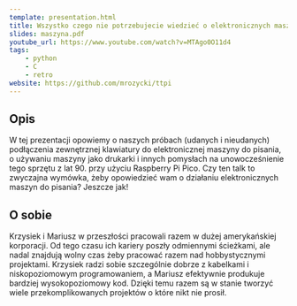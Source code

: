 ```yaml
---
template: presentation.html
title: Wszystko czego nie potrzebujecie wiedzieć o elektronicznych maszynach do pisania, ale i tak wam powiemy
slides: maszyna.pdf
youtube_url: https://www.youtube.com/watch?v=MTAgo0O11d4
tags:
    - python
    - C
    - retro
website: https://github.com/mrozycki/ttpi
---
```


## Opis

W tej prezentacji opowiemy o naszych próbach (udanych i nieudanych) podłączenia zewnętrznej klawiatury do elektronicznej maszyny do pisania, o używaniu maszyny jako drukarki i innych pomysłach na unowocześnienie tego sprzętu z lat 90. przy użyciu Raspberry Pi Pico. Czy ten talk to zwyczajna wymówka, żeby opowiedzieć wam o działaniu elektronicznych maszyn do pisania? Jeszcze jak!

## O sobie
Krzysiek i Mariusz w przeszłości pracowali razem w dużej amerykańskiej korporacji. Od tego czasu ich kariery poszły odmiennymi ścieżkami, ale nadal znajdują wolny czas żeby pracować razem nad hobbystycznymi projektami. Krzysiek radzi sobie szczególnie dobrze z kabelkami i niskopoziomowym programowaniem, a Mariusz efektywnie produkuje bardziej wysokopoziomowy kod. Dzięki temu razem są w stanie tworzyć wiele przekomplikowanych projektów o które nikt nie prosił.
